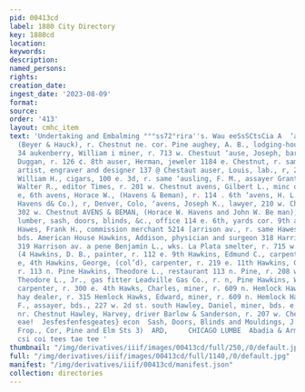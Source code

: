 ```yaml
---
pid: 00413cd
label: 1880 City Directory
key: 1880cd
location: 
keywords: 
description: 
named_persons: 
rights: 
creation_date: 
ingest_date: '2023-08-09'
format: 
source: 
order: '413'
layout: cmhc_item
text: 'Undertaking and Embalming °°°ss72°rira''s. Wau eeSsSCtsCia A  ‘auck, Conrad,
  (Beyer & Hauck), r. Chestnut ne. cor. Pine aughey, A. B., lodging-house, 122 e.
  34 aukenberry, William i miner, r. 713 w. Chestuut ‘ause, Joseph, barkpr. Stephen
  Duggan, r. 126 ¢. 8th auser, Herman, jeweler 1184 e. Chestnut, r. same TAUSER, IRVING,
  artist, engraver and designer 137 @ Chestaut auser, Louis, lab., r, 225 ©, 3d ‘auser,
  William H., cigars, 100 e. 3d, r. same ‘ausling, F. M., assayer Grant smelter avenner,
  Walter R., editor Times, r. 201 w. Chestnut avens, Gilbert L., minc operator, 114
  e, 6th avens, Horace W., (Havens & Beman), r. 114 . 6th ‘avens, H. L., (Prentice,
  Havens d& Co.), r, Denver, Colo, ‘avens, Joseph K., lawyer, 210 w. Chestnut, bds.
  302 w. Chestnut AVENS & BEMAN, (Horace W. Havens and John W. Be man), dealers in
  lumber, sash, doors, blinds, &c., office 114 e. 6th, yards cor. 9th and Hemlock
  Hawes, Frank H., commission merchant 5214 [arrison av., r. same Hawes, H. C., miner,
  bds. American House Hawkins, Addison, physician and surgeon 318 Harrison av., r.
  319 Harrison av. a pene Benjamin L., wks. La Plata smelter, r. 715 w. 3d st. soutl
  (4 Hawkins, D. B., painter, r. 112 e. 9th Hawkins, Edmund C., carpenter, r. 300
  e, 4th Hawkins, George, (col’d), carpenter, r. 219 e. 11th Hawkins, George D., clk.,
  r. 113 n. Pine Hawkins, Theodore L., restaurant 113 n. Pine, r. 208 w. 2d Hawkins,
  Theodore L., Jr., gas fitter Leadville Gas Co., r. n, Pine Hawkins, William L.,
  carpenter, r. 300 e. 4th Hawks, Charles, miner, r. 609 n. Hemlock Hawkes, Daniel,
  hay dealer, r. 315 Hemlock Hawks, Edward, miner, r. 609 n. Hemlock Hawley, GC. D.
  F., assayer, bds., 227 w. 2d st. south Hawley, Daniel, miner, bds. e. s. Hemlock
  nr. Chestnut Hawley, Harvey, driver Barlow & Sanderson, r. 207 w. Chestnut  Rae
  eae!  Jesfesfenfesgeates} econ  Sash, Doors, Blinds and Mouldings, J. D. GRIFFITH,
  Frop., Cor, Pine and Elm Sts 3)  ARD,     CHICAGO LUMBE  Abadia & Armolils, tn Snienteniss
  csi coi tees tae tee '
thumbnail: "/img/derivatives/iiif/images/00413cd/full/250,/0/default.jpg"
full: "/img/derivatives/iiif/images/00413cd/full/1140,/0/default.jpg"
manifest: "/img/derivatives/iiif/00413cd/manifest.json"
collection: directories
---
```

